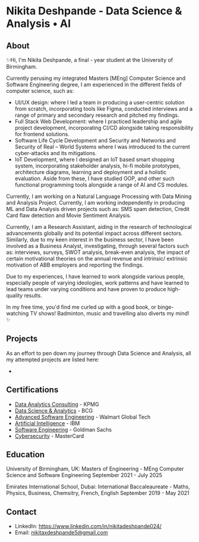 # Nikita Deshpande - Data Science & Analysis • AI
## About
✨Hi, I'm Nikita Deshpande, a final - year student at the University of Birmingham. 

Currently perusing my integrated Masters [MEng] Computer Science and Software Engineering degree, I am experienced in the different fields of computer science, such as: 
- UI/UX design: where I led a team in producing a user-centric solution from scratch, incorporating tools like Figma, conducted interviews and a range of primary and secondary research and pitched my findings.
- Full Stack Web Development: where I practiced leadership and agile project development, incorporating CI/CD alongside taking responsibility for frontend solutions.
- Software Life Cycle Development and Security and Networks and Security of Real – World Systems where I was introduced to the current cyber-attacks and its mitigations.
- IoT Development, where I designed an IoT based smart shopping system, incorporating stakeholder analysis, hi-fi mobile prototypes, architecture diagrams, learning and deployment and a holistic evaluation.
Aside from these, I have studied OOP, and other such functional programming tools alongside a range of AI and CS modules. 

Currently, I am working on a Natural Language Processing with Data Mining and Analysis Project. Currently, I am working independently in producing ML and Data Analysis driven projects such as: SMS spam detection, Credit Card flaw detection and Movie Sentiment Analysis.

Currently, I am a Research Assistant, aiding in the research of technological advancements globally and its potential impact across different sectors. Similarly, due to my keen interest in the business sector, I have been involved as a Business Analyst, investigating, through several factors such as: interviews, surveys, SWOT analysis, break-even analysis, the impact of certain motivational theories on the annual revenue and intrinsic/ extrinsic motivation of ABB employers and reporting the findings. 

Due to my experiences, I have learned to work alongside various people, especially people of varying ideologies, work patterns and have learned to lead teams under varying conditions and have proven to produce high-quality results.

In my free time, you'd find me curled up with a good book, or binge-watching TV shows! Badminton, music and travelling also diverts my mind!✨

## Projects 
As an effort to pen down my journey through Data Science and Analysis, all my attempted projects are listed here:

- 


## Certifications

- [Data Analytics Consulting](https://forage-uploads-prod.s3.amazonaws.com/completion-certificates/KPMG%20AU/m7W4GMqeT3bh9Nb2c_KPMG%20AU_FhiAwiuF9EjpyYc4b_1692005950556_completion_certificate.pdf) - 
KPMG
- [Data Science & Analytics](https://forage-uploads-prod.s3.amazonaws.com/completion-certificates/BCG%20/Tcz8gTtprzAS4xSoK_BCG_FhiAwiuF9EjpyYc4b_1687712543302_completion_certificate.pdf) - BCG
- [Advanced Software Engineering](https://forage-uploads-prod.s3.amazonaws.com/completion-certificates/Walmart%20USA/oX6f9BbCL9kJDJzfg_Walmart%20USA_FhiAwiuF9EjpyYc4b_1687689536788_completion_certificate.pdf) - Walmart Global Tech
- [Artificial Intelligence](https://coursera.org/verify/JRS3P3EENLGN) - IBM
- [Software Engineering](https://forage-uploads-prod.s3.amazonaws.com/completion-certificates/Goldman%20Sachs/NPdeQ43o8P9HJmJzg_Goldman%20Sachs_FhiAwiuF9EjpyYc4b_1690027286632_completion_certificate.pdf) - Goldman Sachs
- [Cybersecurity](https://forage-uploads-prod.s3.amazonaws.com/completion-certificates/mastercard/vcKAB5yYAgvemepGQ_Mastercard_FhiAwiuF9EjpyYc4b_1704221019708_completion_certificate.pdf) - MasterCard

## Education
University of Birmingham, UK:
Masters of Engineering - MEng Computer Science and Software Engineering
September 2021 - July 2025

Emirates International School, Dubai:
International Baccaleaureate - Maths, Physics, Business, Chemsitry, French, English
September 2019 - May 2021

## Contact
- LinkedIn: https://www.linkedin.com/in/nikitadeshpande024/
- Email: nikitaxdeshpande5@gmail.com

